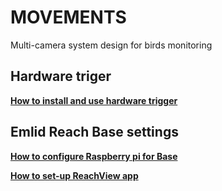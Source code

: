 # MOVEMENTS
Multi-camera system design for birds monitoring

## Hardware triger
[**How to install and use hardware trigger**](docs/HWTrigger.md)

## Emlid Reach Base settings
[**How to configure Raspberry pi for Base**](docs/RaspberryPiBase.md)

[**How to set-up ReachView app**](docs/EMLIDBase.md)


